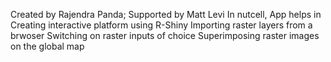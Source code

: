 Created by Rajendra Panda; Supported by Matt Levi
In nutcell, App helps in
Creating interactive platform using R-Shiny
Importing raster layers from a brwoser 
Switching on raster inputs of choice
Superimposing raster images on the global map

